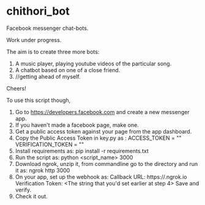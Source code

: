 # chithori_bot
Facebook messenger chat-bots.

Work under progress. 

The aim is to create three more bots:

1. A music player, playing youtube videos of the particular song.
2. A chatbot based on one of a close friend. 
3. //getting ahead of myself.

Cheers!

To use this script though, 
1. Go to https://developers.facebook.com and create a new messenger app. 
2. If you haven't made a facebook page, make one. 
3. Get a public access token against your page from the app dashboard.
4. Copy the Public Access Token in key.py as :
   ACCESS_TOKEN = "<Your Public Access Token>"
   VERIFICATION_TOKEN = "<Any string that you may like. For eg here: your_phone_number>"
5. Install requirements as:
   pip install -r requirements.txt
5. Run the script as:
   python <script_name> 3000 
6. Download ngrok, unzip it, from commandline go to the directory and run it as:
   ngrok http 3000
7. On your app, set up the webhook as:
   Callback URL: https://<something>.ngrok.io
   Verification Token: <The string that you'd set earlier at step 4>
   Save and verify.
8. Check it out.
